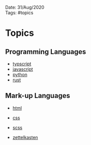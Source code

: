 Date: 31/Aug/2020  
Tags: #topics

# Topics

## Programming Languages

- [typscript](typescript/typescript.md)
- [javascript](javascript/javascript.md)
- [python](python/python.md)
- [rust](rust/rust.md)

## Mark-up Languages

- [html](html/html.md)
- [css](css/css.md)
- [scss](scss/scss.md)

- [zettelkasten](zettelkasten/zettelkasten.md)
